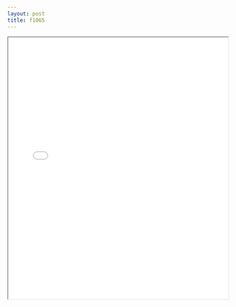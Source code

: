```yaml
---
layout: post
title: f1065
---
```


<div class="pdf-container">
<iframe src="/ea/assets/pdfs/forms/f1065.pdf" height="600" width="100%" allowFullScreen="true"></iframe>
</div>

